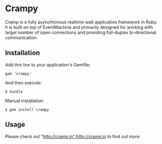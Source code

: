 # Crampy

Cramp is a fully asynchronous realtime web application framework in Ruby. It is built on top of EventMachine and primarily designed for working with larger number of open connections and providing full-duplex bi-directional communication.

## Installation

Add this line to your application's Gemfile:

    gem 'crampy'

And then execute:

    $ bundle

Manual installation:

    $ gem install crampy

## Usage

Please check out "http://cramp.in":http://cramp.in to find out more.
